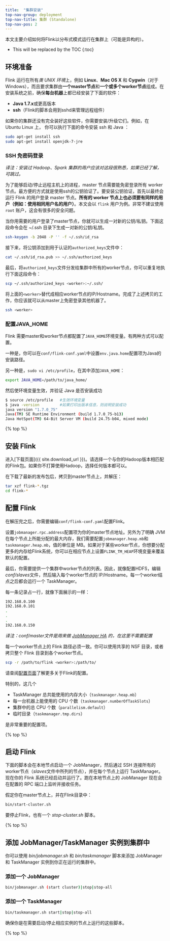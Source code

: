 ```yaml
---
title:  "集群安装"
top-nav-group: deployment
top-nav-title: 集群 (Standalone)
top-nav-pos: 2
---
```

<!--
Licensed to the Apache Software Foundation (ASF) under one
or more contributor license agreements.  See the NOTICE file
distributed with this work for additional information
regarding copyright ownership.  The ASF licenses this file
to you under the Apache License, Version 2.0 (the
"License"); you may not use this file except in compliance
with the License.  You may obtain a copy of the License at

  http://www.apache.org/licenses/LICENSE-2.0

Unless required by applicable law or agreed to in writing,
software distributed under the License is distributed on an
"AS IS" BASIS, WITHOUT WARRANTIES OR CONDITIONS OF ANY
KIND, either express or implied.  See the License for the
specific language governing permissions and limitations
under the License.
-->

本文主要介绍如何将Flink以分布式模式运行在集群上（可能是异构的）。

* This will be replaced by the TOC
{:toc}

## 环境准备

Flink 运行在所有*类 UNIX 环境*上，例如 **Linux**、**Mac OS X** 和 **Cygwin**（对于Windows），而且要求集群由**一个master节点**和**一个或多个worker节点**组成。在安装系统之前，确保**每台机器**上都已经安装了下面的软件：

- **Java 1.7.x**或更高版本
- **ssh**（Flink的脚本会用到sshd来管理远程组件）

如果你的集群还没有完全装好这些软件，你需要安装/升级它们。例如，在 Ubuntu Linux 上， 你可以执行下面的命令安装 ssh 和 Java ：

```bash
sudo apt-get install ssh 
sudo apt-get install openjdk-7-jre
```

<a id="passwordless-ssh"></a>

### SSH 免密码登录

*译注：安装过 Hadoop、Spark 集群的用户应该对这段很熟悉，如果已经了解，可跳过。*

为了能够启动/停止远程主机上的进程，master 节点需要能免密登录所有 worker 节点。最方便的方式就是使用ssh的公钥验证了。要安装公钥验证，首先以最终会运行 Flink 的用户登录 master 节点。**所有的 worker 节点上也必须要有同样的用户（例如：使用相同用户名的用户）**。本文会以 `flink` 用户为例。非常不建议使用 `root` 账户，这会有很多的安全问题。

当你用需要的用户登录了master节点，你就可以生成一对新的公钥/私钥。下面这段命令会在 ~/.ssh 目录下生成一对新的公钥/私钥。

```bash
ssh-keygen -b 2048 -P '' -f ~/.ssh/id_rsa
```

接下来，将公钥添加到用于认证的`authorized_keys`文件中：

```bash
cat ~/.ssh/id_rsa.pub >> ~/.ssh/authorized_keys
```

最后，将`authorized_keys`文件分发给集群中所有的worker节点，你可以重复地执行下面这段命令：

```bash
scp ~/.ssh/authorized_keys <worker>:~/.ssh/
```

将上面的`<worker>`替代成相应worker节点的IP/Hostname。完成了上述拷贝的工作，你应该就可以从master上免密登录其他机器了。

```bash
ssh <worker>
```


### 配置JAVA_HOME

Flink 需要master和worker节点都配置了`JAVA_HOME`环境变量。有两种方式可以配置。

一种是，你可以在`conf/flink-conf.yaml`中设置`env.java.home`配置项为Java的安装路径。

另一种是，`sudo vi /etc/profile`，在其中添加`JAVA_HOME`：

```bash
export JAVA_HOME=/path/to/java_home/
```

然后使环境变量生效，并验证 Java 是否安装成功

```bash
$ source /etc/profile   #生效环境变量
$ java -version         #如果打印出版本信息，则说明安装成功
java version "1.7.0_75"
Java(TM) SE Runtime Environment (build 1.7.0_75-b13)
Java HotSpot(TM) 64-Bit Server VM (build 24.75-b04, mixed mode)
```

{% top %}


## 安装 Flink

进入[下载页面]({{ site.download_url }})。请选择一个与你的Hadoop版本相匹配的Flink包。如果你不打算使用Hadoop，选择任何版本都可以。

在下载了最新的发布包后，拷贝到master节点上，并解压：

```bash
tar xzf flink-*.tgz
cd flink-*
```

## 配置 Flink

在解压完之后，你需要编辑`conf/flink-conf.yaml`配置Flink。

设置`jobmanager.rpc.address`配置项为你的master节点地址。另外为了明确 JVM 在每个节点上所能分配的最大内存，我们需要配置`jobmanager.heap.mb`和`taskmanager.heap.mb`，值的单位是 MB。如果对于某些worker节点，你想要分配更多的内存给Flink系统，你可以在相应节点上设置`FLINK_TM_HEAP`环境变量来覆盖默认的配置。

最后，你需要提供一个集群中worker节点的列表。因此，就像配置HDFS，编辑*conf/slaves*文件，然后输入每个worker节点的 IP/Hostname。每一个worker结点之后都会运行一个 TaskManager。

每一条记录占一行，就像下面展示的一样：

```bash
192.168.0.100
192.168.0.101
.
.
.
192.168.0.150
```

*译注：conf/master文件是用来做 [JobManager HA](setup/jobmanager_high_availability.html) 的，在这里不需要配置*

每一个worker节点上的 Flink 路径必须一致。你可以使用共享的 NSF 目录，或者拷贝整个 Flink 目录到各个worker节点。

```bash
scp -r /path/to/flink <worker>:/path/to/
```

请查阅[配置页面](config.html)了解更多关于Flink的配置。

特别的，这几个

- TaskManager 总共能使用的内存大小（`taskmanager.heap.mb`）
- 每一台机器上能使用的 CPU 个数（`taskmanager.numberOfTaskSlots`）
- 集群中的总 CPU 个数（`parallelism.default`）
- 临时目录（`taskmanager.tmp.dirs`）

是非常重要的配置项。

{% top %}


## 启动 Flink

下面的脚本会在本地节点启动一个 JobManager，然后通过 SSH 连接所有的worker节点（*slaves*文件中所列的节点），并在每个节点上运行 TaskManager。现在你的 Flink 系统已经启动并运行了。跑在本地节点上的 JobManager 现在会在配置的 RPC 端口上监听并接收任务。

假定你在master节点上，并在Flink目录中：

```bash
bin/start-cluster.sh
```

要停止Flink，也有一个 *stop-cluster.sh* 脚本。

{% top %}


## 添加 JobManager/TaskManager 实例到集群中

你可以使用 *bin/jobmanager.sh* 和 *bin/taskmanager* 脚本来添加 JobManager 和 TaskManager 实例到你正在运行的集群中。

### 添加一个 JobManager

```bash
bin/jobmanager.sh (start cluster)|stop|stop-all
```

### 添加一个 TaskManager

```bash
bin/taskmanager.sh start|stop|stop-all
```

确保你是在需要启动/停止相应实例的节点上运行的这些脚本。


{% top %}
